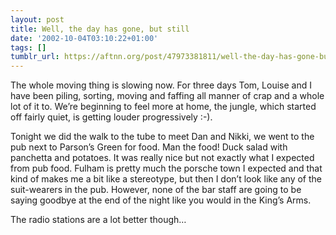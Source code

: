 ```yaml
---
layout: post
title: Well, the day has gone, but still
date: '2002-10-04T03:10:22+01:00'
tags: []
tumblr_url: https://aftnn.org/post/47973381811/well-the-day-has-gone-but-still
---
```

<p>The whole moving thing is slowing now. For three days Tom, Louise and I have been piling, sorting, moving and faffing all manner of crap and a whole lot of it to. We&rsquo;re beginning to feel more at home, the jungle, which started off fairly quiet, is getting louder progressively :-).</p>
<p>Tonight we did the walk to the tube to meet Dan and Nikki, we went to the pub next to Parson&rsquo;s Green for food. Man the food! Duck salad with panchetta and potatoes. It was really nice but not exactly what I expected from pub food. Fulham is pretty much the porsche town I expected and that kind of makes me a bit like a stereotype, but then I don&rsquo;t look like any of the suit-wearers in the pub. However, none of the bar staff are going to be saying goodbye at the end of the night like you would in the King&rsquo;s Arms.</p>
<p>The radio stations are a lot better though&hellip;</p>
